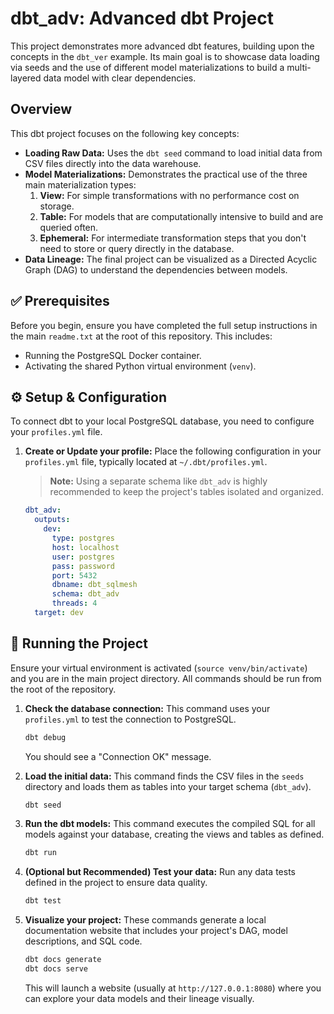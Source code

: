 # dbt_adv: Advanced dbt Project

This project demonstrates more advanced dbt features, building upon the concepts in the `dbt_ver` example. Its main goal is to showcase data loading via seeds and the use of different model materializations to build a multi-layered data model with clear dependencies.

## Overview

This dbt project focuses on the following key concepts:

-   **Loading Raw Data:** Uses the `dbt seed` command to load initial data from CSV files directly into the data warehouse.
-   **Model Materializations:** Demonstrates the practical use of the three main materialization types:
    1.  **View:** For simple transformations with no performance cost on storage.
    2.  **Table:** For models that are computationally intensive to build and are queried often.
    3.  **Ephemeral:** For intermediate transformation steps that you don't need to store or query directly in the database.
-   **Data Lineage:** The final project can be visualized as a Directed Acyclic Graph (DAG) to understand the dependencies between models.

## ✅ Prerequisites

Before you begin, ensure you have completed the full setup instructions in the main `readme.txt` at the root of this repository. This includes:
-   Running the PostgreSQL Docker container.
-   Activating the shared Python virtual environment (`venv`).

## ⚙️ Setup & Configuration

To connect dbt to your local PostgreSQL database, you need to configure your `profiles.yml` file.

1.  **Create or Update your profile:**
    Place the following configuration in your `profiles.yml` file, typically located at `~/.dbt/profiles.yml`.
    
    > **Note:** Using a separate schema like `dbt_adv` is highly recommended to keep the project's tables isolated and organized.

    ```yaml
    dbt_adv:
      outputs:
        dev:
          type: postgres
          host: localhost
          user: postgres
          pass: password
          port: 5432
          dbname: dbt_sqlmesh
          schema: dbt_adv
          threads: 4
      target: dev
    ```

## 🚀 Running the Project

Ensure your virtual environment is activated (`source venv/bin/activate`) and you are in the main project directory. All commands should be run from the root of the repository.

1.  **Check the database connection:**
    This command uses your `profiles.yml` to test the connection to PostgreSQL.
    ```bash
    dbt debug
    ```
    You should see a "Connection OK" message.

2.  **Load the initial data:**
    This command finds the CSV files in the `seeds` directory and loads them as tables into your target schema (`dbt_adv`).
    ```bash
    dbt seed
    ```

3.  **Run the dbt models:**
    This command executes the compiled SQL for all models against your database, creating the views and tables as defined.
    ```bash
    dbt run
    ```

4.  **(Optional but Recommended) Test your data:**
    Run any data tests defined in the project to ensure data quality.
    ```bash
    dbt test
    ```

5.  **Visualize your project:**
    These commands generate a local documentation website that includes your project's DAG, model descriptions, and SQL code.
    ```bash
    dbt docs generate
    dbt docs serve
    ```
    This will launch a website (usually at `http://127.0.0.1:8080`) where you can explore your data models and their lineage visually.